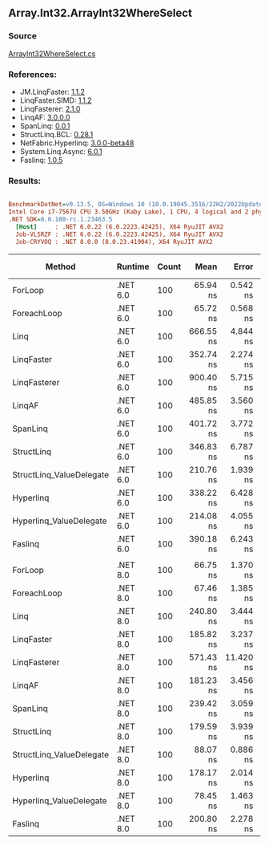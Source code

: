 ﻿## Array.Int32.ArrayInt32WhereSelect

### Source
[ArrayInt32WhereSelect.cs](../LinqBenchmarks/Array/Int32/ArrayInt32WhereSelect.cs)

### References:
- JM.LinqFaster: [1.1.2](https://www.nuget.org/packages/JM.LinqFaster/1.1.2)
- LinqFaster.SIMD: [1.1.2](https://www.nuget.org/packages/LinqFaster.SIMD/1.0.3)
- LinqFasterer: [2.1.0](https://www.nuget.org/packages/LinqFasterer/2.1.0)
- LinqAF: [3.0.0.0](https://www.nuget.org/packages/LinqAF/3.0.0.0)
- SpanLinq: [0.0.1](https://www.nuget.org/packages/SpanLinq/0.0.1)
- StructLinq.BCL: [0.28.1](https://www.nuget.org/packages/StructLinq/0.28.1)
- NetFabric.Hyperlinq: [3.0.0-beta48](https://www.nuget.org/packages/NetFabric.Hyperlinq/3.0.0-beta48)
- System.Linq.Async: [6.0.1](https://www.nuget.org/packages/System.Linq.Async/6.0.1)
- Faslinq: [1.0.5](https://www.nuget.org/packages/Faslinq/1.0.5)

### Results:
``` ini

BenchmarkDotNet=v0.13.5, OS=Windows 10 (10.0.19045.3516/22H2/2022Update)
Intel Core i7-7567U CPU 3.50GHz (Kaby Lake), 1 CPU, 4 logical and 2 physical cores
.NET SDK=8.0.100-rc.1.23463.5
  [Host]     : .NET 6.0.22 (6.0.2223.42425), X64 RyuJIT AVX2
  Job-VLSRZF : .NET 6.0.22 (6.0.2223.42425), X64 RyuJIT AVX2
  Job-CRYVOQ : .NET 8.0.0 (8.0.23.41904), X64 RyuJIT AVX2


```
|                   Method |  Runtime | Count |      Mean |     Error |    StdDev |    Median |         Ratio | RatioSD |   Gen0 | Allocated | Alloc Ratio |
|------------------------- |--------- |------ |----------:|----------:|----------:|----------:|--------------:|--------:|-------:|----------:|------------:|
|                  ForLoop | .NET 6.0 |   100 |  65.94 ns |  0.542 ns |  0.423 ns |  65.89 ns |      baseline |         |      - |         - |          NA |
|              ForeachLoop | .NET 6.0 |   100 |  65.72 ns |  0.568 ns |  0.444 ns |  65.62 ns |  1.00x faster |   0.01x |      - |         - |          NA |
|                     Linq | .NET 6.0 |   100 | 666.55 ns |  4.844 ns |  3.782 ns | 666.21 ns | 10.11x slower |   0.04x | 0.0496 |     104 B |          NA |
|               LinqFaster | .NET 6.0 |   100 | 352.74 ns |  2.274 ns |  2.527 ns | 352.13 ns |  5.36x slower |   0.06x | 0.3171 |     664 B |          NA |
|             LinqFasterer | .NET 6.0 |   100 | 900.40 ns |  5.715 ns |  5.346 ns | 899.00 ns | 13.66x slower |   0.10x | 0.4120 |     864 B |          NA |
|                   LinqAF | .NET 6.0 |   100 | 485.85 ns |  3.560 ns |  2.973 ns | 486.96 ns |  7.37x slower |   0.07x |      - |         - |          NA |
|                 SpanLinq | .NET 6.0 |   100 | 401.72 ns |  3.772 ns |  3.150 ns | 400.77 ns |  6.09x slower |   0.08x |      - |         - |          NA |
|               StructLinq | .NET 6.0 |   100 | 346.83 ns |  6.787 ns |  8.583 ns | 342.40 ns |  5.27x slower |   0.13x | 0.0305 |      64 B |          NA |
| StructLinq_ValueDelegate | .NET 6.0 |   100 | 210.76 ns |  1.939 ns |  1.514 ns | 210.40 ns |  3.20x slower |   0.03x |      - |         - |          NA |
|                Hyperlinq | .NET 6.0 |   100 | 338.22 ns |  6.428 ns |  6.013 ns | 336.52 ns |  5.13x slower |   0.10x |      - |         - |          NA |
|  Hyperlinq_ValueDelegate | .NET 6.0 |   100 | 214.08 ns |  4.055 ns |  3.793 ns | 212.50 ns |  3.25x slower |   0.07x |      - |         - |          NA |
|                  Faslinq | .NET 6.0 |   100 | 390.18 ns |  6.243 ns |  4.874 ns | 388.81 ns |  5.92x slower |   0.09x | 0.2027 |     424 B |          NA |
|                          |          |       |           |           |           |           |               |         |        |           |             |
|                  ForLoop | .NET 8.0 |   100 |  66.75 ns |  1.370 ns |  1.069 ns |  66.50 ns |      baseline |         |      - |         - |          NA |
|              ForeachLoop | .NET 8.0 |   100 |  67.46 ns |  1.385 ns |  1.156 ns |  67.14 ns |  1.01x slower |   0.02x |      - |         - |          NA |
|                     Linq | .NET 8.0 |   100 | 240.80 ns |  3.444 ns |  2.689 ns | 240.63 ns |  3.61x slower |   0.07x | 0.0496 |     104 B |          NA |
|               LinqFaster | .NET 8.0 |   100 | 185.82 ns |  3.237 ns |  5.584 ns | 184.10 ns |  2.77x slower |   0.08x | 0.3171 |     664 B |          NA |
|             LinqFasterer | .NET 8.0 |   100 | 571.43 ns | 11.420 ns | 32.397 ns | 555.15 ns |  8.95x slower |   0.18x | 0.4129 |     864 B |          NA |
|                   LinqAF | .NET 8.0 |   100 | 181.23 ns |  3.456 ns |  6.053 ns | 179.43 ns |  2.70x slower |   0.08x |      - |         - |          NA |
|                 SpanLinq | .NET 8.0 |   100 | 239.42 ns |  3.059 ns |  3.273 ns | 238.60 ns |  3.59x slower |   0.09x |      - |         - |          NA |
|               StructLinq | .NET 8.0 |   100 | 179.59 ns |  3.939 ns | 11.365 ns | 173.22 ns |  2.72x slower |   0.20x | 0.0305 |      64 B |          NA |
| StructLinq_ValueDelegate | .NET 8.0 |   100 |  88.07 ns |  0.886 ns |  0.739 ns |  87.92 ns |  1.32x slower |   0.02x |      - |         - |          NA |
|                Hyperlinq | .NET 8.0 |   100 | 178.17 ns |  2.014 ns |  1.682 ns | 177.48 ns |  2.67x slower |   0.04x |      - |         - |          NA |
|  Hyperlinq_ValueDelegate | .NET 8.0 |   100 |  78.45 ns |  1.463 ns |  2.320 ns |  77.39 ns |  1.19x slower |   0.05x |      - |         - |          NA |
|                  Faslinq | .NET 8.0 |   100 | 200.80 ns |  2.278 ns |  1.903 ns | 199.78 ns |  3.01x slower |   0.05x | 0.2027 |     424 B |          NA |
